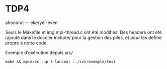 TDP4
====

ahonorat -- ekeryel-even

Seuls le Makefile et img.mpi-thread.c ont été modifiés.
Des headers ont été rajouté dans le doccier include/ pour
la gestion des piles, et pour les define propre à notre code.

Exemple d'exécution depuis src/ 
```
make && mpiexec -np 3 lanceur ../scn/exemple/test
```
